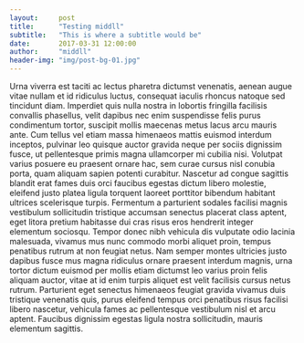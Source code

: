 ```yaml
---
layout:     post
title:      "Testing middll"
subtitle:   "This is where a subtitle would be"
date:       2017-03-31 12:00:00
author:     "middll"
header-img: "img/post-bg-01.jpg"
---
```

<p>Urna viverra est taciti ac lectus pharetra dictumst venenatis, aenean augue vitae nullam et id ridiculus luctus, consequat iaculis rhoncus natoque sed tincidunt diam. Imperdiet quis nulla nostra in lobortis fringilla facilisis convallis phasellus, velit dapibus nec enim suspendisse felis purus condimentum tortor, suscipit mollis maecenas metus lacus arcu mauris ante. Cum tellus vel etiam massa himenaeos mattis euismod interdum inceptos, pulvinar leo quisque auctor gravida neque per sociis dignissim fusce, ut pellentesque primis magna ullamcorper mi cubilia nisi. Volutpat varius posuere eu praesent ornare hac, sem curae cursus nisl conubia porta, quam aliquam sapien potenti curabitur. Nascetur ad congue sagittis blandit erat fames duis orci faucibus egestas dictum libero molestie, eleifend justo platea ligula torquent laoreet porttitor bibendum habitant ultrices scelerisque turpis. Fermentum a parturient sodales facilisi magnis vestibulum sollicitudin tristique accumsan senectus placerat class aptent, eget litora pretium habitasse dui cras risus eros hendrerit integer elementum sociosqu. Tempor donec nibh vehicula dis vulputate odio lacinia malesuada, vivamus mus nunc commodo morbi aliquet proin, tempus penatibus rutrum at non feugiat netus. Nam semper montes ultricies justo dapibus fusce mus magna ridiculus ornare praesent interdum magnis, urna tortor dictum euismod per mollis etiam dictumst leo varius proin felis aliquam auctor, vitae at id enim turpis aliquet est velit facilisis cursus netus rutrum. Parturient eget senectus himenaeos feugiat gravida vivamus duis tristique venenatis quis, purus eleifend tempus orci penatibus risus facilisi libero nascetur, vehicula fames ac pellentesque vestibulum nisl et arcu aptent. Faucibus dignissim egestas ligula nostra sollicitudin, mauris elementum sagittis.</p>